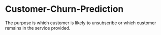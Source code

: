 # Customer-Churn-Prediction
The purpose is which customer  is likely to unsubscribe or which customer remains in the service provided.
